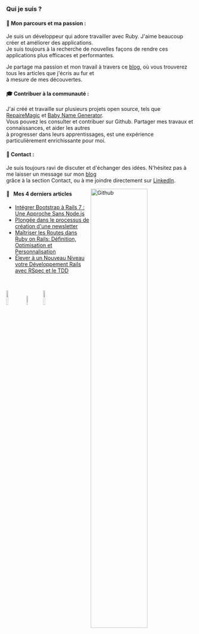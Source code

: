 ### Qui je suis ?

#### 💼 Mon parcours et ma passion :

Je suis un développeur qui adore travailler avec Ruby. J'aime beaucoup créer et améliorer des applications.  
Je suis toujours à la recherche de nouvelles façons de rendre ces applications plus efficaces et performantes.  

Je partage ma passion et mon travail à travers ce [blog](https://clean-blog-production.up.railway.app), où vous trouverez tous les articles que j'écris au fur et  
à mesure de mes découvertes.

#### 🎓 Contribuer à la communauté :

J'ai créé et travaille sur plusieurs projets open source, tels que [RepaireMagic](https://www.repairemagic.fr/) et [Baby Name Generator](https://baby-names-generator.up.railway.app/).  
Vous pouvez les consulter et contribuer sur Github. Partager mes travaux et connaissances, et aider les autres  
à progresser dans leurs apprentissages, est une expérience particulièrement enrichissante pour moi.

#### 👋 Contact :

Je suis toujours ravi de discuter et d'échanger des idées. N'hésitez pas à me laisser un message sur mon [blog](https://clean-blog-production.up.railway.app)  
grâce à la section Contact, ou à me joindre directement sur [LinkedIn](https://www.linkedin.com/in/florent-sandri/).  

<!-- Any image aligned to the right. Beware the width -->
<img width="55%" align="right" alt="Github" src="https://raw.githubusercontent.com/onimur/.github/master/.resources/git-header.svg" />

#### 📖 &nbsp;&nbsp;Mes 4 derniers articles

* [Intégrer Bootstrap à Rails 7 : Une Approche Sans Node.js](https://clean-blog-production.up.railway.app/articles/integrer-bootstrap-a-rails-7-une-approche-sans-node-js)
* [Plongée dans le processus de création d'une newsletter](https://clean-blog-production.up.railway.app/articles/plongee-dans-le-processus-de-creation-d-une-newsletter)
* [Maîtriser les Routes dans Ruby on Rails: Définition, Optimisation et Personnalisation](https://clean-blog-production.up.railway.app/articles/maitriser-les-routes-dans-ruby-on-rails-definition-optimisation-et-personnalisation)
* [Élever à un Nouveau Niveau votre Développement Rails avec RSpec et le TDD](https://clean-blog-production.up.railway.app/articles/elever-a-un-nouveau-niveau-votre-developpement-rails-avec-rspec-et-le-tdd)

<br />

<!-- Your languages and tools. Be careful with the alignment. 
  You can use this sites to get logos: https://www.vectorlogo.zone or https://simpleicons.org/
  -->
  <code><img width="10%" src="https://www.vectorlogo.zone/logos/ruby/ruby-ar21.svg"></code>
  <code><img width="8%"  src="https://cdn.jsdelivr.net/gh/devicons/devicon/icons/rails/rails-plain-wordmark.svg"></code>
  <code><img width="10%" src="https://www.vectorlogo.zone/logos/postgresql/postgresql-ar21.svg"></code>
  <br />

